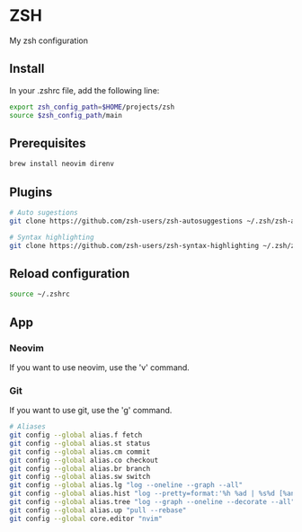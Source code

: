 # ZSH

My zsh configuration

## Install

In your .zshrc file, add the following line:

```bash
export zsh_config_path=$HOME/projects/zsh
source $zsh_config_path/main
```

## Prerequisites

```bash
brew install neovim direnv
```


## Plugins

```bash
# Auto sugestions
git clone https://github.com/zsh-users/zsh-autosuggestions ~/.zsh/zsh-autosuggestions

# Syntax highlighting
git clone https://github.com/zsh-users/zsh-syntax-highlighting ~/.zsh/zsh-syntax-highlighting
```

## Reload configuration

```bash
source ~/.zshrc
```


## App

### Neovim

If you want to use neovim, use the 'v' command.


### Git

If you want to use git, use the 'g' command.

```bash
# Aliases
git config --global alias.f fetch
git config --global alias.st status
git config --global alias.cm commit
git config --global alias.co checkout
git config --global alias.br branch
git config --global alias.sw switch
git config --global alias.lg "log --oneline --graph --all"
git config --global alias.hist "log --pretty=format:'%h %ad | %s%d [%an]' --graph --date=short"
git config --global alias.tree "log --graph --oneline --decorate --all"
git config --global alias.up "pull --rebase"
git config --global core.editor "nvim"
```
